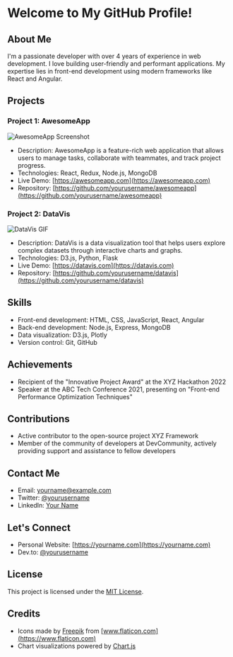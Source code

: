 # Welcome to My GitHub Profile!

## About Me
I'm a passionate developer with over 4 years of experience in web development. I love building user-friendly and performant applications. My expertise lies in front-end development using modern frameworks like React and Angular.

## Projects

### Project 1: AwesomeApp
![AwesomeApp Screenshot](screenshots/awesomeapp.png)
- Description: AwesomeApp is a feature-rich web application that allows users to manage tasks, collaborate with teammates, and track project progress.
- Technologies: React, Redux, Node.js, MongoDB
- Live Demo: [https://awesomeapp.com](https://awesomeapp.com)
- Repository: [https://github.com/yourusername/awesomeapp](https://github.com/yourusername/awesomeapp)

### Project 2: DataVis
![DataVis GIF](gifs/datavis.gif)
- Description: DataVis is a data visualization tool that helps users explore complex datasets through interactive charts and graphs.
- Technologies: D3.js, Python, Flask
- Live Demo: [https://datavis.com](https://datavis.com)
- Repository: [https://github.com/yourusername/datavis](https://github.com/yourusername/datavis)

## Skills
- Front-end development: HTML, CSS, JavaScript, React, Angular
- Back-end development: Node.js, Express, MongoDB
- Data visualization: D3.js, Plotly
- Version control: Git, GitHub

## Achievements
- Recipient of the "Innovative Project Award" at the XYZ Hackathon 2022
- Speaker at the ABC Tech Conference 2021, presenting on "Front-end Performance Optimization Techniques"

## Contributions
- Active contributor to the open-source project XYZ Framework
- Member of the community of developers at DevCommunity, actively providing support and assistance to fellow developers

## Contact Me
- Email: yourname@example.com
- Twitter: [@yourusername](https://twitter.com/yourusername)
- LinkedIn: [Your Name](https://www.linkedin.com/in/yourname)

## Let's Connect
- Personal Website: [https://yourname.com](https://yourname.com)
- Dev.to: [@yourusername](https://dev.to/yourusername)

## License
This project is licensed under the [MIT License](LICENSE).

## Credits
- Icons made by [Freepik](https://www.freepik.com) from [www.flaticon.com](https://www.flaticon.com)
- Chart visualizations powered by [Chart.js](https://www.chartjs.org)

